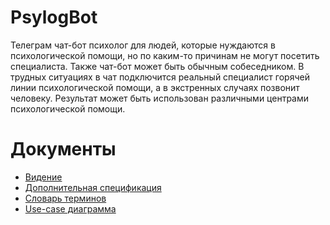 # PsylogBot

Телеграм чат-бот психолог для людей, которые нуждаются в психологической помощи, но по каким-то причинам не могут посетить специалиста. Также чат-бот может быть обычным собеседником. В трудных ситуациях в чат подключится реальный специалист горячей линии психологической помощи, а в экстренных случаях позвонит человеку. Результат может быть использован различными центрами психологической помощи.

# Документы

* [Видение](Documents/Vision.md)
* [Дополнительная спецификация](Documents/Specification.md)
* [Словарь терминов](Documents/Dictionary.md)
* [Use-case диаграмма](Documents/Use-case.md)
